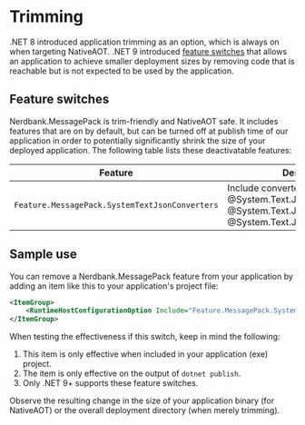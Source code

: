 # Trimming

.NET 8 introduced application trimming as an option, which is always on when targeting NativeAOT.
.NET 9 introduced [feature switches](https://learn.microsoft.com/dotnet/api/system.diagnostics.codeanalysis.featureswitchdefinitionattribute?view=net-9.0) that allows an application to achieve smaller deployment sizes by removing code that is reachable but is not expected to be used by the application.

## Feature switches

Nerdbank.MessagePack is trim-friendly and NativeAOT safe.
It includes features that are on by default, but can be turned off at publish time of our application in order to potentially significantly shrink the size of your deployed application.
The following table lists these deactivatable features:

Feature | Description
--|--
`Feature.MessagePack.SystemTextJsonConverters` | Include converters for @System.Text.Json.JsonDocument, @System.Text.Json.JsonElement, @System.Text.Json.Nodes.JsonNode

## Sample use

You can remove a Nerdbank.MessagePack feature from your application by adding an item like this to your application's project file:

```xml
<ItemGroup>
    <RuntimeHostConfigurationOption Include="Feature.MessagePack.SystemTextJsonConverters" Value="false" />
</ItemGroup>
```

When testing the effectiveness if this switch, keep in mind the following:

1. This item is only effective when included in your application (exe) project.
1. The item is only effective on the output of `dotnet publish`.
1. Only .NET 9+ supports these feature switches.

Observe the resulting change in the size of your application binary (for NativeAOT) or the overall deployment directory (when merely trimming).
